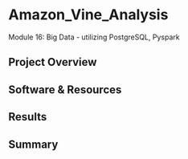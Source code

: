 # Amazon_Vine_Analysis
Module 16: Big Data - utilizing PostgreSQL, Pyspark


## Project Overview

## Software & Resources

## Results

## Summary



